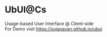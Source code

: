 # UbUI@Cs
Usage-based User Interface @ Client-side<br>
For Demo visit https://sujanavan.github.io/ubui
